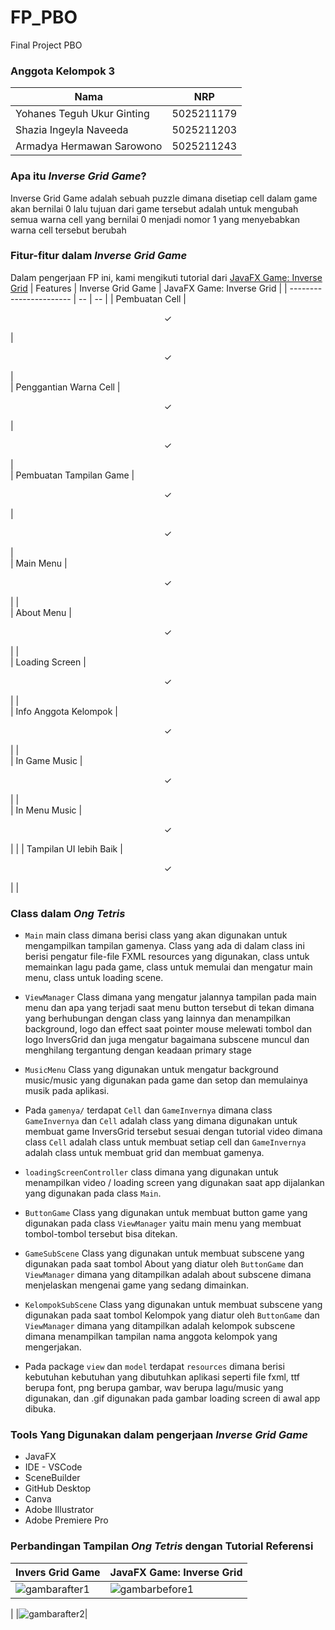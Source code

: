 # FP_PBO
 Final Project PBO
### Anggota Kelompok 3
| Nama                         | NRP        |
| ---------------------------- | -----------|
| Yohanes Teguh Ukur Ginting   | 5025211179 |
| Shazia Ingeyla Naveeda       | 5025211203 |
| Armadya Hermawan Sarowono    | 5025211243 |



### Apa itu _Inverse Grid Game_?
Inverse Grid Game adalah sebuah puzzle dimana disetiap cell dalam game akan bernilai 0 lalu tujuan dari game tersebut adalah untuk mengubah semua warna cell yang 
bernilai 0 menjadi nomor 1 yang menyebabkan warna cell tersebut berubah


### Fitur-fitur dalam **_Inverse Grid Game_**
Dalam pengerjaan FP ini, kami mengikuti tutorial dari [JavaFX Game: Inverse Grid](https://www.youtube.com/watch?v=nmkrLb1pVGA&t=310s)
| Features                | Inverse Grid Game | JavaFX Game: Inverse Grid |
| ----------------------- | -- | -- |
| Pembuatan Cell          | <p align="center"> ✓ </p> | <p align="center"> ✓ </p> |  
| Penggantian Warna Cell  | <p align="center"> ✓ </p> | <p align="center"> ✓ </p> |  
| Pembuatan Tampilan Game | <p align="center"> ✓ </p> | <p align="center"> ✓ </p> |  
| Main Menu               | <p align="center"> ✓ </p> |   |  
| About Menu              | <p align="center"> ✓ </p> |   |  
| Loading Screen          | <p align="center"> ✓ </p> |   |  
| Info Anggota Kelompok   | <p align="center"> ✓ </p> |   |  
| In Game Music           | <p align="center"> ✓ </p> |   |  
| In Menu Music           | <p align="center"> ✓ </p> |   |
| Tampilan UI lebih Baik  | <p align="center"> ✓ </p> |   |



### Class dalam _Ong Tetris_
- `Main` main class dimana berisi class yang akan digunakan untuk mengampilkan tampilan gamenya. Class yang ada di dalam class ini berisi pengatur file-file FXML resources yang digunakan, class untuk memainkan lagu pada game, class untuk memulai dan mengatur main menu, class untuk loading scene.

- `ViewManager` Class dimana yang mengatur jalannya tampilan pada main menu dan apa yang terjadi saat menu button tersebut di tekan dimana yang berhubungan dengan class yang lainnya dan menampilkan background, logo dan effect saat pointer mouse melewati tombol dan logo InversGrid dan juga mengatur bagaimana subscene muncul dan menghilang tergantung dengan keadaan primary stage

-  `MusicMenu` Class yang digunakan untuk mengatur background music/music yang digunakan pada game dan setop dan memulainya musik pada aplikasi.

-  Pada `gamenya/` terdapat `Cell` dan `GameInvernya` dimana class `GameInvernya` dan `Cell` adalah class yang dimana digunakan untuk membuat game InversGrid tersebut sesuai dengan tutorial video dimana class `Cell` adalah class untuk membuat setiap cell dan `GameInvernya` adalah class untuk membuat grid dan membuat gamenya.

- `loadingScreenController` class dimana yang digunakan untuk menampilkan video / loading screen yang digunakan saat app dijalankan yang digunakan pada class `Main`.

- `ButtonGame` Class yang digunakan untuk membuat button game yang digunakan pada class `ViewManager` yaitu main menu yang membuat tombol-tombol tersebut bisa ditekan.

- `GameSubScene` Class yang digunakan untuk membuat subscene yang digunakan pada saat tombol About yang diatur oleh `ButtonGame` dan `ViewManager` dimana yang ditampilkan adalah about subscene dimana menjelaskan mengenai game yang sedang dimainkan.

- `KelompokSubScene` Class yang digunakan untuk membuat subscene yang digunakan pada saat tombol Kelompok yang diatur oleh `ButtonGame` dan `ViewManager` dimana yang ditampilkan adalah kelompok subscene dimana menampilkan tampilan nama anggota kelompok yang mengerjakan.

- Pada package `view` dan `model` terdapat `resources` dimana berisi kebutuhan kebutuhan yang dibutuhkan aplikasi seperti file fxml, ttf berupa font, png berupa gambar, wav berupa lagu/music yang digunakan, dan .gif digunakan pada gambar loading screen di awal app dibuka.



### Tools Yang Digunakan dalam pengerjaan _Inverse Grid Game_
- JavaFX
- IDE - VSCode
- SceneBuilder
- GitHub Desktop
- Canva
- Adobe Illustrator
- Adobe Premiere Pro



### Perbandingan Tampilan _Ong Tetris_ dengan Tutorial Referensi

| Invers Grid Game                    | JavaFX Game: Inverse Grid       |
| ---------------------------- | -------------------------------|
|![gambarafter1](https://user-images.githubusercontent.com/116735029/208305197-9609fec9-ca1f-4d25-b745-8259afb14939.jpeg)  |![gambarbefore1](https://user-images.githubusercontent.com/116735029/208305249-a228cbb3-6bf9-4a2f-9664-8421bdaead4a.jpeg)
  |
|![gambarafter2](https://user-images.githubusercontent.com/116735029/208305396-923227e2-79bf-4af3-b833-c1eb14ac1704.jpeg)|
